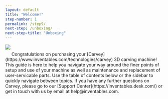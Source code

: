 ```yaml
---
layout: default
title: "Welcome!"
step-number: 1
permalink: /step9/
next-step: /unboxing/
next-step-title: "Unboxing"
---
```


<img src="carvey_main.jpg" style="margin-bottom: 20px" />
Congratulations on purchasing your [Carvey](https://www.inventables.com/technologies/carvey) 3D carving machine! This guide is here to help you navigate your way around the finer points of setup and use of your machine as well as maintenance and replacement of user-servicable parts. Use the table of contents below or the sidebar to quickly navigate between topics. If you have any further questions on Carvey, please go to our [Support Center](https://inventables.desk.com/) or get in touch with us by email at help@inventables.com.